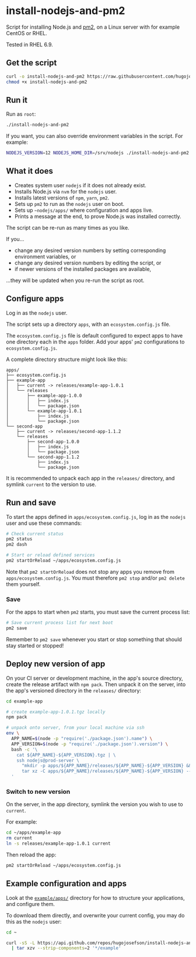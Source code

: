 # install-nodejs-and-pm2

Script for installing Node.js and [pm2](https://pm2.keymetrics.io/), on a Linux server with for example CentOS or RHEL.

Tested in RHEL 6.9.

## Get the script

```bash
curl -o install-nodejs-and-pm2 https://raw.githubusercontent.com/hugojosefson/install-nodejs-and-pm2/master/install-nodejs-and-pm2
chmod +x install-nodejs-and-pm2
```

## Run it

Run as `root`:

```bash
./install-nodejs-and-pm2
```

If you want, you can also override environment variables in the script. For example:

```bash
NODEJS_VERSION=12 NODEJS_HOME_DIR=/srv/nodejs ./install-nodejs-and-pm2
```

## What it does

 * Creates system user `nodejs` if it does not already exist.
 * Installs Node.js via `nvm` for the `nodejs` user.
 * Installs latest versions of `npm`, `yarn`, `pm2`.
 * Sets up `pm2` to run as the `nodejs` user on boot.
 * Sets up `~nodejs/apps/` where configuration and apps live.
 * Prints a message at the end, to prove Node.js was installed correctly.

The script can be re-run as many times as you like.

If you...

 * change any desired version numbers by setting corresponding
environment variables, or
 * change any desired version numbers by editing the script, or
 * if newer versions of the installed packages are available,

...they will be updated when you re-run the script as root.

## Configure apps

Log in as the `nodejs` user.

The script sets up a directory `apps`, with an `ecosystem.config.js` file.

The `ecosystem.config.js` file is default configured to expect apps to have one directory each in
the `apps` folder. Add your apps' `pm2` configurations to `ecosystem.config.js`.

A complete directory structure might look like this:

```
apps/
├── ecosystem.config.js
├── example-app
│   ├── current -> releases/example-app-1.0.1
│   └── releases
│       ├── example-app-1.0.0
│       │   ├── index.js
│       │   └── package.json
│       └── example-app-1.0.1
│           ├── index.js
│           └── package.json
└── second-app
    ├── current -> releases/second-app-1.1.2
    └── releases
        ├── second-app-1.0.0
        │   ├── index.js
        │   └── package.json
        └── second-app-1.1.2
            ├── index.js
            └── package.json
```

It is recommended to unpack each app in the `releases/` directory, and symlink `current` to the
version to use.

## Run and save

To start the apps defined in `apps/ecosystem.config.js`, log in as the `nodejs` user and use these
commands:

```bash
# Check current status
pm2 status
pm2 dash

# Start or reload defined services
pm2 startOrReload ~/apps/ecosystem.config.js
```

Note that `pm2 startOrReload` does not stop any apps you remove from `apps/ecosystem.config.js`.
You must therefore `pm2 stop` and/or `pm2 delete` them yourself.

### Save

For the apps to start when `pm2` starts, you must save the current process list:

```bash
# Save current process list for next boot
pm2 save
```
Remember to `pm2 save` whenever you start or stop something that should stay started or stopped!

## Deploy new version of app

On your CI server or development machine, in the app's source directory, create the release artifact
with `npm pack`. Then unpack it on the server, into the app's versioned directory in the `releases/`
directory:

```bash
cd example-app

# create example-app-1.0.1.tgz locally
npm pack

# unpack onto server, from your local machine via ssh
env \
  APP_NAME=$(node -p "require('./package.json').name") \
  APP_VERSION=$(node -p "require('./package.json').version") \
  bash -c '\
    cat ${APP_NAME}-${APP_VERSION}.tgz | \
    ssh nodejs@prod-server \
      "mkdir -p apps/${APP_NAME}/releases/${APP_NAME}-${APP_VERSION} && \
      tar xz -C apps/${APP_NAME}/releases/${APP_NAME}-${APP_VERSION} --strip-components=1" \
  '
```

### Switch to new version

On the server, in the app directory, symlink the version you wish to use to `current`.

For example:

```bash
cd ~/apps/example-app
rm current
ln -s releases/example-app-1.0.1 current
```

Then reload the app:
```bash
pm2 startOrReload ~/apps/ecosystem.config.js
```

## Example configuration and apps

Look at the [`example/apps/`](./example/apps) directory for how to structure your applications, and
configure them.

To download them directly, and overwrite your current config, you may do this as the `nodejs` user:

```bash
cd ~

curl -sS -L https://api.github.com/repos/hugojosefson/install-nodejs-and-pm2/tarball/master \
  | tar xzv --strip-components=2 '*/example'
```